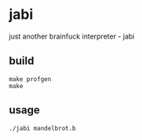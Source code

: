 # jabi

just another brainfuck interpreter - jabi

## build
```
make profgen
make
```

## usage
`./jabi mandelbrot.b`